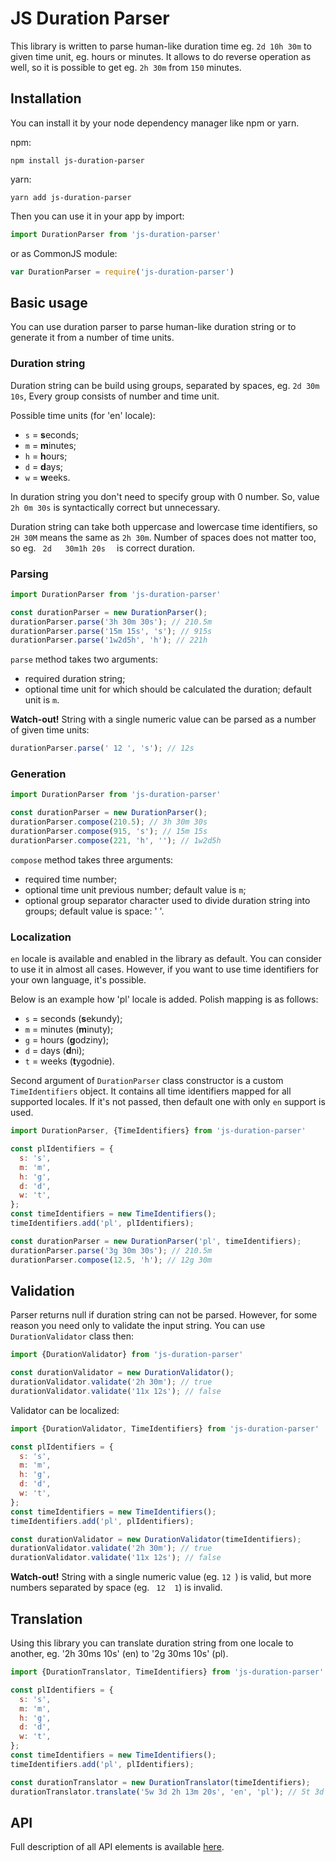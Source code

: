 # JS Duration Parser
This library is written to parse human-like duration time eg. `2d 10h 30m` to given time unit, eg. hours or minutes. It allows to do reverse operation as well, so it is possible to get eg. `2h 30m` from `150` minutes.

## Installation

You can install it by your node dependency manager like npm or yarn.

npm:
```shell
npm install js-duration-parser
```

yarn:
```shell
yarn add js-duration-parser
```

Then you can use it in your app by import:
```javascript
import DurationParser from 'js-duration-parser'
```

or as CommonJS module:
```javascript
var DurationParser = require('js-duration-parser')
```

## Basic usage
You can use duration parser to parse human-like duration string or to generate it from a number of time units.

### Duration string
Duration string can be build using groups, separated by spaces, eg. `2d 30m 10s`, Every group consists of number and time unit.

Possible time units (for 'en' locale):
* `s` = **s**econds;
* `m` = **m**inutes;
* `h` = **h**ours;
* `d` = **d**ays;
* `w` = **w**eeks.

In duration string you don't need to specify group with 0 number. So, value `2h 0m 30s` is syntactically correct but unnecessary.

Duration string can take both uppercase and lowercase time identifiers, so `2H 30M` means the same as `2h 30m`. Number of spaces does not matter too, so eg. `  2d   30m1h 20s   ` is correct duration.

### Parsing
```javascript
import DurationParser from 'js-duration-parser'

const durationParser = new DurationParser();
durationParser.parse('3h 30m 30s'); // 210.5m
durationParser.parse('15m 15s', 's'); // 915s
durationParser.parse('1w2d5h', 'h'); // 221h
```

`parse` method takes two arguments:
* required duration string;
* optional time unit for which should be calculated the duration; default unit is `m`.

**Watch-out!** String with a single numeric value can be parsed as a number of given time units:
```javascript
durationParser.parse(' 12 ', 's'); // 12s
```

### Generation
```javascript
import DurationParser from 'js-duration-parser'

const durationParser = new DurationParser();
durationParser.compose(210.5); // 3h 30m 30s
durationParser.compose(915, 's'); // 15m 15s
durationParser.compose(221, 'h', ''); // 1w2d5h
```

`compose` method takes three arguments:
* required time number;
* optional time unit previous number; default value is `m`;
* optional group separator character used to divide duration string into groups; default value is space: ' '.

### Localization
`en` locale is available and enabled in the library as default. You can consider to use it in almost all cases. However, if you want to use time identifiers for your own language, it's possible.

Below is an example how 'pl' locale is added. Polish mapping is as follows:
* `s` = seconds (**s**ekundy);
* `m` = minutes (**m**inuty);
* `g` = hours (**g**odziny);
* `d` = days (**d**ni);
* `t` = weeks (**t**ygodnie).

Second argument of `DurationParser` class constructor is a custom `TimeIdentifiers` object. It contains all time identifiers mapped for all supported locales. If it's not passed, then default one with only `en` support is used.

```javascript
import DurationParser, {TimeIdentifiers} from 'js-duration-parser'

const plIdentifiers = {
  s: 's',
  m: 'm',
  h: 'g',
  d: 'd',
  w: 't',
};
const timeIdentifiers = new TimeIdentifiers();
timeIdentifiers.add('pl', plIdentifiers);

const durationParser = new DurationParser('pl', timeIdentifiers);
durationParser.parse('3g 30m 30s'); // 210.5m
durationParser.compose(12.5, 'h'); // 12g 30m
```

## Validation
Parser returns null if duration string can not be parsed. However, for some reason you need only to validate the input string. You can use `DurationValidator` class then:
```javascript
import {DurationValidator} from 'js-duration-parser'

const durationValidator = new DurationValidator();
durationValidator.validate('2h 30m'); // true
durationValidator.validate('11x 12s'); // false
```

Validator can be localized:
```javascript
import {DurationValidator, TimeIdentifiers} from 'js-duration-parser'

const plIdentifiers = {
  s: 's',
  m: 'm',
  h: 'g',
  d: 'd',
  w: 't',
};
const timeIdentifiers = new TimeIdentifiers();
timeIdentifiers.add('pl', plIdentifiers);

const durationValidator = new DurationValidator(timeIdentifiers);
durationValidator.validate('2h 30m'); // true
durationValidator.validate('11x 12s'); // false
```

**Watch-out!** String with a single numeric value (eg. ` 12  `) is valid, but more numbers separated by space (eg. ` 12  1`) is invalid.

## Translation
Using this library you can translate duration string from one locale to another, eg. '2h 30ms 10s' (en) to '2g 30ms 10s' (pl).

```javascript
import {DurationTranslator, TimeIdentifiers} from 'js-duration-parser'

const plIdentifiers = {
  s: 's',
  m: 'm',
  h: 'g',
  d: 'd',
  w: 't',
};
const timeIdentifiers = new TimeIdentifiers();
timeIdentifiers.add('pl', plIdentifiers);

const durationTranslator = new DurationTranslator(timeIdentifiers);
durationTranslator.translate('5w 3d 2h 13m 20s', 'en', 'pl'); // 5t 3d 2g 13m 20s
```

## API
Full description of all API elements is available [here](./docs/api.md).